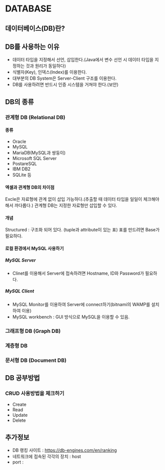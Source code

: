 # DATABASE

## 데이터베이스(DB)란?

## DB를 사용하는 이유
- 데이터 타입을 지정해서 선언, 삽입한다.(Java에서 변수 선언 시 데이터 타입을 지정하는 것과 원리가 동일하다)
- 식별자(Key), 인덱스(Index)를 이용한다.
- 대부분의 DB System은 Server-Client 구조를 이용한다.
- DB를 사용하려면 반드시 인증 시스템을 거쳐야 한다.(보안)

## DB의 종류

### 관계형 DB (Relational DB)
#### 종류
- Oracle
- MySQL
- MariaDB(MySQL과 쌍둥이)
- Microsoft SQL Server
- PostareSQL
- IBM DB2
- SQLite 등

#### 엑셀과 관계형 DB의 차이점
Excle은 자료형에 관계 없이 삽입 가능하다.(추출할 때 데이터 타입을 일일이 체크해야해서 까다롭다.)
관계형 DB는 지정한 자료형만 삽입할 수 있다.

#### 개념
Structured : 구조화 되어 있다. (tuple과 attribute이 있는 표)
표를 만드려면 Base가 필요하다.

#### 로컬 환경에서 MySQL 사용하기
##### MySQL Server
- Clinet를 이용해서 Server에 접속하려면 Hostname, ID와 Password가 필요하다.

##### MySQL Client
- MySQL Monitor를 이용하여 Server에 connect하기(bitnami의 WAMP를 설치하여 이용)
- MySQL workbench : GUI 방식으로 MySQL을 이용할 수 있음.

### 그래프형 DB (Graph DB)

### 계층형 DB

### 문서형 DB (Document DB)

## DB 공부방법

### CRUD 사용방법을 체크하기
- Create
- Read
- Update
- Delete


## 추가정보
- DB 랭킹 사이트 : https://db-engines.com/en/ranking
- 네트워크에 접속된 각각의 장치 : host
- port : 
